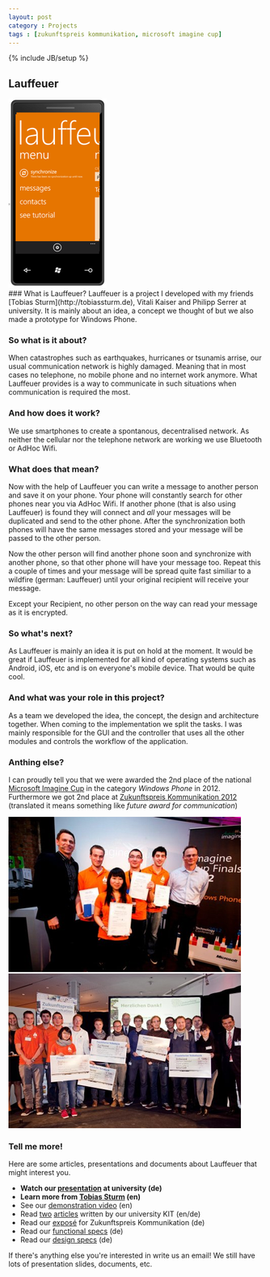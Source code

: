 ```yaml
---
layout: post
category : Projects
tags : [zukunftspreis kommunikation, microsoft imagine cup]
---
```

{% include JB/setup %}

## Lauffeuer

<div class="imageright">
    <img src="/assets/img/lauffeuer-screen.png">
</div>
### What is Lauffeuer?
Lauffeuer is a project I developed with my friends [Tobias Sturm](http://tobiassturm.de), Vitali Kaiser and Philipp Serrer at university.
It is mainly about an idea, a concept we thought of but we also made a prototype for Windows Phone.

### So what is it about?
When catastrophes such as earthquakes, hurricanes or tsunamis arrise, our usual communication network is highly damaged. Meaning that in most cases no telephone, no mobile phone and no internet work anymore. What Lauffeuer provides is a way to communicate in such situations when communication is required the most.

### And how does it work?
We use smartphones to create a spontanous, decentralised network. As neither the cellular nor the telephone network are working we use Bluetooth or AdHoc Wifi.

### What does that mean?
Now with the help of Lauffeuer you can write a message to another person and save it on your phone. Your phone will constantly search for other phones near you via AdHoc Wifi. If another phone (that is also using Lauffeuer) is found they will connect and _all_ your messages will be duplicated and send to the other phone. After the synchronization both phones will have the same messages stored and your message will be passed to the other person.

Now the other person will find another phone soon and synchronize with another phone, so that other phone will have your message too. Repeat this a couple of times and your message will be spread quite fast similiar to a wildfire (german: Lauffeuer) until your original recipient will receive your message.

Except your Recipient, no other person on the way can read your message as it is encrypted.

### So what's next?
As Lauffeuer is mainly an idea it is put on hold at the moment. It would be great if Lauffeuer is implemented for all kind of operating systems such as Android, iOS, etc and is on everyone's mobile device. That would be quite cool.

### And what was your role in this project?
As a team we developed the idea, the concept, the design and architecture together. When coming to the implementation we split the tasks. I was mainly responsible for the GUI and the controller that uses all the other modules and controls the workflow of the application.

### Anthing else?
I can proudly tell you that we were awarded the 2nd place of the national [Microsoft Imagine Cup](http://www.microsoft.com/germany/msdn/academic/imagine-cup/gewinner2012.aspx) in the category _Windows Phone_ in 2012. Furthermore we got 2nd place at [Zukunftspreis Kommunikation 2012](http://www.zukunftspreis-kommunikation.de/) (translated it means something like _future award for communication_)

![Imagine Cup](/assets/img/lauffeuer2.jpg "Team at Imagine Cup") ![Zukunftspreis Kommunikation](/assets/img/lauffeuer1.jpg "Team at Zukunftspreis Kommunikation")

### Tell me more!
Here are some articles, presentations and documents about Lauffeuer that might interest you.
* **Watch our [presentation](http://www.youtube.com/watch?v=u6wSHh9P3-s&feature=plcp) at university (de)**
* **Learn more from [Tobias Sturm](http://www.tobiassturm.de/projects/Lauffeuer.html) (en)**
* See our [demonstration video](http://www.youtube.com/watch?v=e8CByZDHHGg) (en)
* Read [two](http://www.informatik.kit.edu/309_6190.php) [articles](http://www.informatik.kit.edu/309_6483.php) written by our university KIT (en/de)
* Read our [exposé](/assets/docs/lauffeuer-expose.pdf) for Zukunftspreis Kommunikation (de)
* Read our [functional specs](/assets/docs/lauffeuer-pflichtenheft.pdf) (de)
* Read our [design specs](/assets/docs/lauffeuer-entwurfsdokument.pdf) (de)

If there's anything else you're interested in write us an email! We still have lots of presentation slides, documents, etc.

